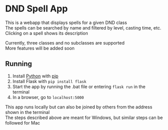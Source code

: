 # DND Spell App

This is a webapp that displays spells for a given DND class\
The spells can be searched by name and filtered by level, casting time, etc.\
Clicking on a spell shows its description

Currently, three classes and no subclasses are supported\
More features will be added soon

## Running

1. Install [Python](https://www.python.org/downloads/) with [pip](https://pip.pypa.io/en/stable/installation/)
2. Install Flask with `pip install flask`
3. Start the app by running the .bat file or entering `flask run` in the terminal
4. In a browser, go to `localhost:5000`

This app runs locally but can also be joined by others from the address shown in the terminal\
The steps described above are meant for Windows, but similar steps can be followed for Mac

